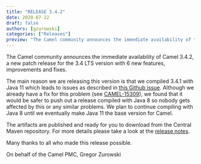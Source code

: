 ```yaml
---
title: "RELEASE 3.4.2"
date: 2020-07-22
draft: false
authors: [gzurowski]
categories: ["Releases"]
preview: "The Camel community announces the immediate availability of the new Camel 3.4.2 patch release"
---
```



The Camel community announces the immediate availability of Camel 3.4.2, a new patch release for the 3.4 LTS version with 6 new features, improvements and fixes.

The main reason we are releasing this version is that we compiled 3.4.1 with Java 11 which leads to issues as described in [this Github issue](https://github.com/eclipse/jetty.project/issues/3244).
Although we already have a fix for this problem (see [CAMEL-15309](https://issues.apache.org/jira/browse/CAMEL-15309)), we found that it would be safer to push out a release compiled with Java 8 so nobody gets affected by this or any similar problems. We plan to continue compiling with Java 8 until we eventually make Java 11 the base version for Camel.

The artifacts are published and ready for you to download from the Central Maven repository. For more details please take a look at the [release notes](/releases/release-3.4.2/).

Many thanks to all who made this release possible.

On behalf of the Camel PMC,
Gregor Zurowski
